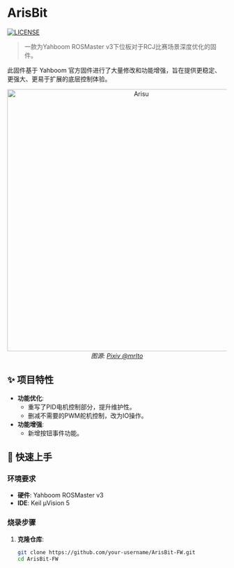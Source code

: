 # ArisBit

<!-- 在这里可以添加一些徽章，例如构建状态、许可证等 -->
[![LICENSE](https://img.shields.io/badge/license-MIT-green)](./LICENSE)

> 一款为Yahboom ROSMaster v3下位板对于RCJ比赛场景深度优化的固件。

此固件基于 Yahboom 官方固件进行了大量修改和功能增强，旨在提供更稳定、更强大、更易于扩展的底层控制体验。

<div align="center">
  <img src="arisu.jpg" width="600" alt="Arisu">
  <br>
  <em>图源: <a href="https://www.pixiv.net/artworks/113515308">Pixiv @mrIto</a></em>
</div>

## ✨ 项目特性

- **功能优化**:
  - 重写了PID电机控制部分，提升维护性。
  - 删减不需要的PWM舵机控制，改为IO操作。
- **功能增强**:
  - 新增按钮事件功能。


## 🚀 快速上手

### 环境要求

- **硬件**: Yahboom ROSMaster v3
- **IDE**: Keil µVision 5

### 烧录步骤

1. **克隆仓库**:
   ```bash
   git clone https://github.com/your-username/ArisBit-FW.git
   cd ArisBit-FW